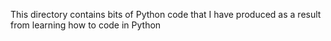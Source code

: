 This directory contains bits of Python code that I have produced as a result from learning how to code in Python

